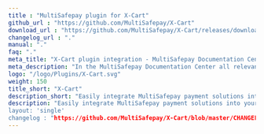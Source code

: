 ```yaml
---
title : "MultiSafepay plugin for X-Cart"
github_url : "https://github.com/MultiSafepay/X-Cart"
download_url : "https://github.com/MultiSafepay/X-Cart/releases/download/2.3.0/Plugin_X-Cart_2.3.0.zip"
changelog_url : "."
manual: "."
faq: "."
meta_title: "X-Cart plugin integration - MultiSafepay Documentation Center"
meta_description: "In the MultiSafepay Documentation Center all relevant information regarding our Plugins and API. As well as Support pages for Payment Method, Tools and General Questions. You can also find the contact details of our Support Team and Integration Team."
logo: "/logo/Plugins/X-Cart.svg"
weight: 150
title_short: "X-Cart"
description_short: "Easily integrate MultiSafepay payment solutions into your X-Cart shop with the free plugin."
description: "Easily integrate MultiSafepay payment solutions into your X-Cart shop with the free plugin.
layout: 'single'
changelog : "https://github.com/MultiSafepay/X-Cart/blob/master/CHANGELOG.md"
---
```

